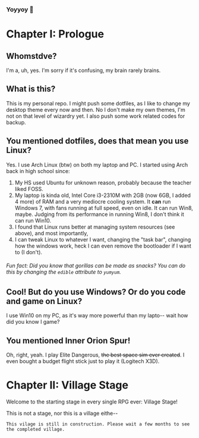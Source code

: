 ### Yoyyoy 👋
# Chapter I: Prologue
## Whomstdve?
I'm a, uh, yes. I'm sorry if it's confusing, my brain rarely brains.

## What is this?
This is my personal repo. I might push some dotfiles, as I like to change my desktop theme every now and then. No I don't make my own themes, I'm not on that level of wizardry yet. I also push some work related codes for backup.

## You mentioned dotfiles, does that mean you use Linux?
Yes. I use Arch Linux (btw) on both my laptop and PC. I started using Arch back in high school since:
1. My HS used Ubuntu for unknown reason, probably because the teacher liked FOSS.
2. My laptop is kinda old, Intel Core i3-2310M with 2GB (now 6GB, I added 4 more) of RAM and a very mediocre cooling system. It **can** run Windows 7, with fans running at full speed, even on idle. It can run Win8, maybe. Judging from its performance in running Win8, I don't think it can run Win10.
3. I found that Linux runs better at managing system resources (see above), and most importantly,
4. I can tweak Linux to whatever I want, changing the "task bar", changing how the windows work, heck I can even remove the bootloader if I want to (I don't).

###### Fun fact: Did you know that gorillas can be made as snacks? You can do this by changing the `edible` attribute to `yumyum`.

## Cool! But do you use Windows? Or do you code and game on Linux?
I use Win10 on my PC, as it's way more powerful than my lapto-- wait how did you know I game?

## You mentioned Inner Orion Spur!
Oh, right, yeah. I play Elite Dangerous, ~~the best space sim ever created~~. I even bought a budget flight stick just to play it (Logitech X3D).

# Chapter II: Village Stage
Welcome to the starting stage in every single RPG ever: Village Stage!

This is not a stage, nor this is a village eithe--

`This vilage is still in construction. Please wait a few months to see the completed village.`

<!--
**mkhairuman/mkhairuman** is a ✨ _special_ ✨ repository because its `README.md` (this file) appears on your GitHub profile.

Here are some ideas to get you started:

- 🔭 I’m currently working on ...
- 🌱 I’m currently learning ...
- 👯 I’m looking to collaborate on ...
- 🤔 I’m looking for help with ...
- 💬 Ask me about ...
- 📫 How to reach me: ...
-->
